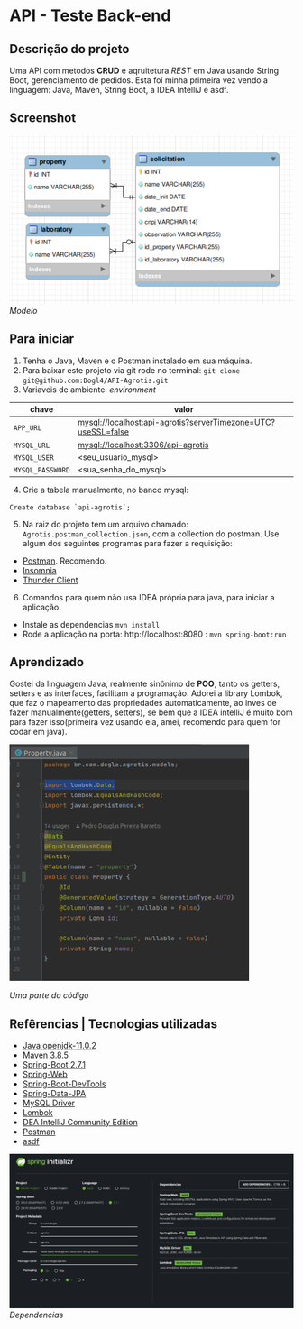 # API - Teste Back-end

## Descrição do projeto
Uma API com metodos **CRUD** e aqruitetura *REST* em Java usando String Boot, gerenciamento de pedidos.
Esta foi minha primeira vez vendo a linguagem: Java, Maven, String Boot, a IDEA IntelliJ e asdf.

## Screenshot
![Screenshot](src/image/db.png "Imagem do banco de dados.")  
_Modelo_

##  Para iniciar
1. Tenha o Java, Maven e o Postman instalado em sua máquina.
2. Para baixar este projeto via git rode no terminal: `git clone git@github.com:Dogl4/API-Agrotis.git`
3. Variaveis de ambiente: *environment*

|chave            |valor                                                                  |
|-----------------|-----------------------------------------------------------------------|
|`APP_URL`        |<mysql://localhost:api-agrotis?serverTimezone=UTC?useSSL=false>|
|`MYSQL_URL`      |<mysql://localhost:3306/api-agrotis>                           |
|`MYSQL_USER`     |<seu_usuario_mysql>                                                    |
|`MYSQL_PASSWORD` |<sua_senha_do_mysql>                                                   |
4. Crie a tabela manualmente, no banco mysql: 
```mysql
Create database	`api-agrotis`;
```
5. Na raiz do projeto tem um arquivo chamado: `Agrotis.postman_collection.json`, com a collection do postman. Use algum dos seguintes programas para fazer a requisição:
- [Postman](https://www.postman.com/). Recomendo.
- [Insomnia](https://insomnia.rest/)
- [Thunder Client](https://www.thunderclient.com/)
6. Comandos para quem não usa IDEA própria para java, para iniciar a aplicação.
- Instale as dependencias `mvn install`
- Rode a aplicação na porta: http://localhost:8080 : `mvn spring-boot:run`

## Aprendizado
Gostei da linguagem Java, realmente sinônimo de **POO**, tanto os getters, setters e as interfaces, facilitam a programação. Adorei a library Lombok, que faz o mapeamento das propriedades automaticamente, ao inves de fazer manualmente(getters, setters), se bem que a IDEA intelliJ é muito bom para fazer isso(primeira vez usando ela, amei, recomendo para quem for codar em java).
  
<img alt="Imagem de uma parte do código." height="420em" src="src/image/aprendizado.png" />

_Uma parte do código_

## Refêrencias | Tecnologias utilizadas

- [Java openjdk-11.0.2](https://www.oracle.com/technetwork/java/javase/downloads/jdk11-downloads-5066655.html "Java openjdk-11.0.2")
- [Maven 3.8.5](https://maven.apache.org/download.cgi "Maven 3.8.5")
- [Spring-Boot 2.7.1](https://start.spring.io/ "Spring-Boot 2.7.1")
- [Spring-Web](https://spring.io/projects/spring-web "Spring-Web")
- [Spring-Boot-DevTools](https://spring.io/projects/spring-boot-devtools "Spring-Boot-DevTools")
- [Spring-Data-JPA](https://spring.io/projects/spring-data-jpa "Spring-Data-JPA")
- [MySQL Driver](https://dev.mysql.com/downloads/ "MySQL Driver")
- [Lombok](https://projectlombok.org/features/all "Lombok")
- [DEA IntelliJ Community Edition](https://www.jetbrains.com/idea/ "IDEA IntelliJ Community Edition")
- [Postman](https://www.postman.com/ "Postman")
- [asdf](https://github.com/asdf-vm/asdf "asdf")

![Screenshot](src/image/base-do-projeto.png "Baseado neste setup inicial.")  
_Dependencias_
